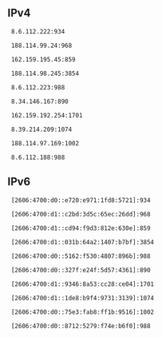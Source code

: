 ## IPv4
```
 8.6.112.222:934
```
```
 188.114.99.24:968
```
```
 162.159.195.45:859
```
```
 188.114.98.245:3854
```
```
 8.6.112.223:988
```
```
 8.34.146.167:890
```
```
 162.159.192.254:1701
```
```
 8.39.214.209:1074
```
```
 188.114.97.169:1002
```
```
 8.6.112.188:988
```

## IPv6
```
 [2606:4700:d0::e720:e971:1fd8:5721]:934
```
```
 [2606:4700:d1::c2bd:3d5c:65ec:26dd]:968
```
```
 [2606:4700:d1::cd94:f9d3:812e:630e]:859
```
```
 [2606:4700:d1::031b:64a2:1407:b7bf]:3854
```
```
 [2606:4700:d0::5162:f530:4807:896b]:988
```
```
 [2606:4700:d0::327f:e24f:5d57:4361]:890
```
```
 [2606:4700:d1::9346:8a53:cc28:ce04]:1701
```
```
 [2606:4700:d1::1de8:b9f4:9731:3139]:1074
```
```
 [2606:4700:d0::75e3:fab8:ff1b:9516]:1002
```
```
 [2606:4700:d0::8712:5279:f74e:b6f0]:988
```
